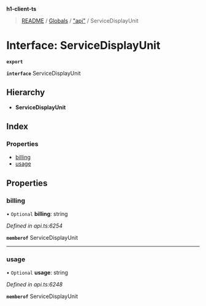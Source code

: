 **h1-client-ts**

> [README](../README.md) / [Globals](../globals.md) / ["api"](../modules/_api_.md) / ServiceDisplayUnit

# Interface: ServiceDisplayUnit

**`export`** 

**`interface`** ServiceDisplayUnit

## Hierarchy

* **ServiceDisplayUnit**

## Index

### Properties

* [billing](_api_.servicedisplayunit.md#billing)
* [usage](_api_.servicedisplayunit.md#usage)

## Properties

### billing

• `Optional` **billing**: string

*Defined in api.ts:6254*

**`memberof`** ServiceDisplayUnit

___

### usage

• `Optional` **usage**: string

*Defined in api.ts:6248*

**`memberof`** ServiceDisplayUnit
